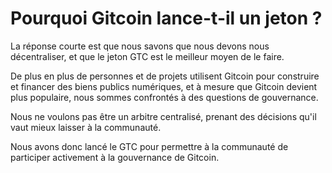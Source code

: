 # Pourquoi Gitcoin lance-t-il un jeton ?

La réponse courte est que nous savons que nous devons nous décentraliser, et que le jeton GTC est le meilleur moyen de le faire.

De plus en plus de personnes et de projets utilisent Gitcoin pour construire et financer des biens publics numériques, et à mesure que Gitcoin devient plus populaire, nous sommes confrontés à des questions de gouvernance.

Nous ne voulons pas être un arbitre centralisé, prenant des décisions qu'il vaut mieux laisser à la communauté.

Nous avons donc lancé le GTC pour permettre à la communauté de participer activement à la gouvernance de Gitcoin.

